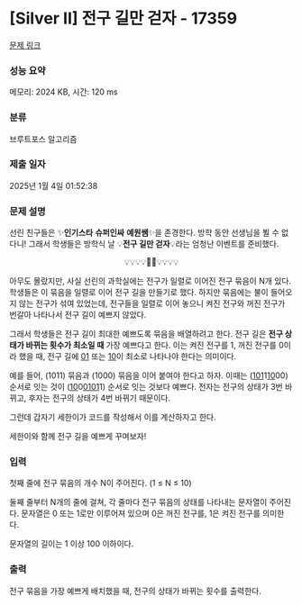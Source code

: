 # [Silver II] 전구 길만 걷자 - 17359 

[문제 링크](https://www.acmicpc.net/problem/17359) 

### 성능 요약

메모리: 2024 KB, 시간: 120 ms

### 분류

브루트포스 알고리즘

### 제출 일자

2025년 1월 4일 01:52:38

### 문제 설명

<p>선린 친구들은 ✨<strong>인기스타</strong> <strong>슈퍼인싸</strong> <strong>예원쌤</strong>✨을 존경한다. 방학 동안 선생님을 뵐 수 없다니! 그래서 학생들은 방학식 날 💡<strong>전구 길만 걷자</strong>💡라는 엄청난 이벤트를 준비했다.</p>

<p style="text-align: center;">💡💡💡💡👨‍🏫💡💡💡💡</p>

<p>아무도 몰랐지만, 사실 선린의 과학실에는 전구가 일렬로 이어진 전구 묶음이 N개 있다. 학생들은 이 묶음을 일렬로 이어 전구 길을 만들기로 했다. 하지만 묶음에는 불이 들어오지 않는 전구가 섞여 있었는데, 전구들을 일렬로 이어 놓으니 켜진 전구와 꺼진 전구가 번갈아 나타나서 전구 길이 예쁘지 않았다.</p>

<p>그래서 학생들은 전구 길이 최대한 예쁘도록 묶음을 배열하려고 한다. 전구 길은 <strong>전구 상태가 바뀌는 횟수가 최소일 때 </strong>가장 예쁘다고 한다. 이는 켜진 전구를 1, 꺼진 전구를 0이라 했을 때, 전구 길에 <u>01</u> 또는 <u>10</u>이 최소로 나타나야 한다는 의미이다.</p>

<p>예를 들어, (1011) 묶음과 (1000) 묶음을 이어 붙여야 한다고 하자. 이때는 (<u>101</u>1<u>10</u>00) 순서로 잇는 것이 (<u>10</u>0<u>0101</u>1) 순서로 잇는 것보다 예쁘다. 전자는 전구의 상태가 3번 바뀌고, 후자는 전구의 상태가 4번 바뀌기 때문이다.</p>

<p>그런데 갑자기 세한이가 코드를 작성해서 이를 계산하자고 한다.</p>

<p>세한이와 함께 전구 길을 예쁘게 꾸며보자!</p>

### 입력 

 <p>첫째 줄에 전구 묶음의 개수 N이 주어진다. (1 ≤ N ≤ 10)</p>

<p>둘째 줄부터 N개의 줄에 걸쳐, 각 줄마다 전구 묶음의 상태를 나타내는 문자열이 주어진다. 문자열은 0 또는 1로만 이루어져 있으며 0은 꺼진 전구를, 1은 켜진 전구를 의미한다.</p>

<p>문자열의 길이는 1 이상 100 이하이다.</p>

### 출력 

 <p>전구 묶음을 가장 예쁘게 배치했을 때, 전구의 상태가 바뀌는 횟수를 출력한다.</p>

